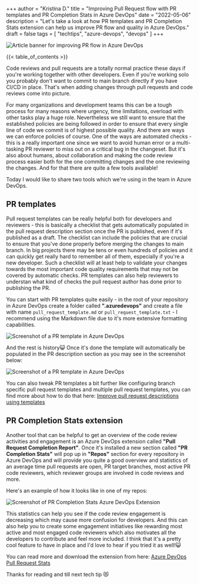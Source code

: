+++
author = "Kristina D."
title = "Improving Pull Request flow with PR templates and PR Completion Stats in Azure DevOps"
date = "2022-05-06"
description = "Let's take a look at how PR templates and PR Completion Stats extension can help us improve PR flow and quality in Azure DevOps."
draft = false
tags = [
    "techtips",
    "azure-devops",
    "devops"
]
+++

![Article banner for improving PR flow in Azure DevOps](../../images/tech_tips/techtip_4.png)

{{< table_of_contents >}}

Code reviews and pull requests are a totally normal practice these days if you\'re working together with other developers. Even if you\'re working solo you probably don\'t want to commit to main branch directly if you have CI/CD in place. That\'s when adding changes through pull requests and code reviews come into picture. 

For many organizations and development teams this can be a tough process for many reasons where urgency, time limitations, overload with other tasks play a huge role. Nevertheless we still want to ensure that the established policies are being followed in order to ensure that every single line of code we commit is of highest possible quality. And there are ways we can enforce policies of course. One of the ways are automated checks - this is a really important one since we want to avoid human error or a multi-tasking PR reviewer to miss out on a critical bug in the changeset. But it\'s also about humans, about collaboration and making the code review process easier both for the one committing changes and the one reviewing the changes. And for that there are quite a few tools available! 

Today I would like to share two tools which we\'re using in the team in Azure DevOps.

## PR templates

Pull request templates can be really helpful both for developers and reviewers - this is basically a checklist that gets automatically populated in the pull request description section once the PR is published, even if it\'s published as a draft. The checklist can include the policies that are crucial to ensure that you\'ve done properly before merging the changes to main branch. In big projects there may be tens or even hundreds of policies and it can quickly get really hard to remember all of them, especially if you\'re a new developer. Such a checklist will at least help to validate your changes towards the most important code quality requirements that may not be covered by automatic checks. PR templates can also help reviewers to understan what kind of checks the pull request author has done prior to publishing the PR.

You can start with PR templates quite easily - in the root of your repository in Azure DevOps create a folder called **\".azuredevops\"** and create a file with name ```pull_request_template.md``` or ```pull_request_template.txt``` - I recommend using the Markdown file due to it\'s more extensive formatting capabilities. 

![Screenshot of a PR template in Azure DevOps](../../images/tech_tips/pr_template.png)

And the rest is history😺 Once it\'s done the template will automatically be populated in the PR description section as you may see in the screenshot below:

![Screenshot of a PR template in Azure DevOps](../../images/tech_tips/pr_template_appended.png)

You can also tweak PR templates a bit further like configuring branch specific pull request templates and multiple pull request templates, you can find more about how to do that here: [Improve pull request descriptions using templates](https://docs.microsoft.com/en-us/azure/devops/repos/git/pull-request-templates?view=azure-devops)

## PR Completion Stats extension

Another tool that can be helpful to get an overview of the code review activities and engagement is an Azure DevOps extension called **\"Pull Request Completion Report\"**. Once it\'s installed a new section called **\"PR Completion Stats\"** will pop up in **\"Repos\"** section for every repository in Azure DevOps and will provide you quite a good overview and statistics of  an average time pull requests are open, PR target branches, most active PR code reviewers, which reviewer groups are involved in code reviews and more.

Here\'s an example of how it looks like in one of my repos:

![Screenshot of PR Completion Stats Azure DevOps Extension](../../images/tech_tips/pr_completion_stats.png)

This statistics can help you see if the code review engagement is decreasing which may cause more confusion for developers. And this can also help you to create some engagement initiatives like rewarding most active and most engaged code reviewers which also motivates all the developers to contribute and feel more included. I think that it\'s a pretty cool feature to have in place and I\'d love to hear if you tried it as well!😺

You can read more and download the extension from here: [Azure DevOps Pull Request Stats](https://marketplace.visualstudio.com/items?itemName=OneLuckiDev.prApprovalReport&targetId=e3cecb71-ee13-46d0-9133-2125fd4f4018&utm_source=vstsproduct&utm_medium=ExtHubManageList)


Thanks for reading and till next tech tip 😻
